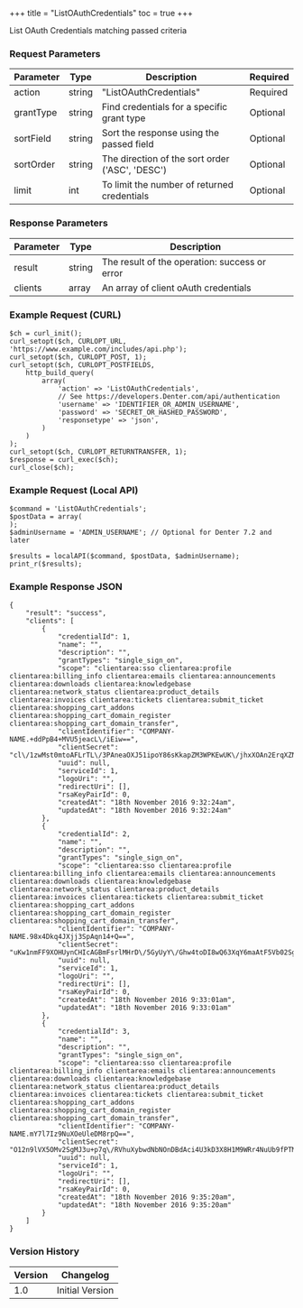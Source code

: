 +++
title = "ListOAuthCredentials"
toc = true
+++

List OAuth Credentials matching passed criteria

### Request Parameters

| Parameter | Type | Description | Required |
| --------- | ---- | ----------- | -------- |
| action | string | "ListOAuthCredentials" | Required |
| grantType | string | Find credentials for a specific grant type | Optional |
| sortField | string | Sort the response using the passed field | Optional |
| sortOrder | string | The direction of the sort order ('ASC', 'DESC') | Optional |
| limit | int | To limit the number of returned credentials | Optional |

### Response Parameters

| Parameter | Type | Description |
| --------- | ---- | ----------- |
| result | string | The result of the operation: success or error |
| clients | array | An array of client oAuth credentials |


### Example Request (CURL)

```
$ch = curl_init();
curl_setopt($ch, CURLOPT_URL, 'https://www.example.com/includes/api.php');
curl_setopt($ch, CURLOPT_POST, 1);
curl_setopt($ch, CURLOPT_POSTFIELDS,
    http_build_query(
        array(
            'action' => 'ListOAuthCredentials',
            // See https://developers.Denter.com/api/authentication
            'username' => 'IDENTIFIER_OR_ADMIN_USERNAME',
            'password' => 'SECRET_OR_HASHED_PASSWORD',
            'responsetype' => 'json',
        )
    )
);
curl_setopt($ch, CURLOPT_RETURNTRANSFER, 1);
$response = curl_exec($ch);
curl_close($ch);
```


### Example Request (Local API)

```
$command = 'ListOAuthCredentials';
$postData = array(
);
$adminUsername = 'ADMIN_USERNAME'; // Optional for Denter 7.2 and later

$results = localAPI($command, $postData, $adminUsername);
print_r($results);
```


### Example Response JSON

```
{
    "result": "success",
    "clients": [
        {
            "credentialId": 1,
            "name": "",
            "description": "",
            "grantTypes": "single_sign_on",
            "scope": "clientarea:sso clientarea:profile clientarea:billing_info clientarea:emails clientarea:announcements clientarea:downloads clientarea:knowledgebase clientarea:network_status clientarea:product_details clientarea:invoices clientarea:tickets clientarea:submit_ticket clientarea:shopping_cart_addons clientarea:shopping_cart_domain_register clientarea:shopping_cart_domain_transfer",
            "clientIdentifier": "COMPANY-NAME.+ddPpB4+MVU5jeacL\/iEiw==",
            "clientSecret": "cl\/1zwMst0mtoAFLrTL\/3PAneaOXJ51ipoY86sKkapZM3WPKEwUK\/jhxXOAn2ErqXZNTJFnv2isNyYE0fgjgqQ==",
            "uuid": null,
            "serviceId": 1,
            "logoUri": "",
            "redirectUri": [],
            "rsaKeyPairId": 0,
            "createdAt": "18th November 2016 9:32:24am",
            "updatedAt": "18th November 2016 9:32:24am"
        },
        {
            "credentialId": 2,
            "name": "",
            "description": "",
            "grantTypes": "single_sign_on",
            "scope": "clientarea:sso clientarea:profile clientarea:billing_info clientarea:emails clientarea:announcements clientarea:downloads clientarea:knowledgebase clientarea:network_status clientarea:product_details clientarea:invoices clientarea:tickets clientarea:submit_ticket clientarea:shopping_cart_addons clientarea:shopping_cart_domain_register clientarea:shopping_cart_domain_transfer",
            "clientIdentifier": "COMPANY-NAME.98x4Dkq4JXjj3SpAqn14+Q==",
            "clientSecret": "uKw1nmFF9XOHUynCHIcAGBmFsrlMHrD\/5GyUyY\/Ghw4toDI8wQ63XqY6maAtF5Vb02SgI6tqyNbd1BmPzPd9AQ==",
            "uuid": null,
            "serviceId": 1,
            "logoUri": "",
            "redirectUri": [],
            "rsaKeyPairId": 0,
            "createdAt": "18th November 2016 9:33:01am",
            "updatedAt": "18th November 2016 9:33:01am"
        },
        {
            "credentialId": 3,
            "name": "",
            "description": "",
            "grantTypes": "single_sign_on",
            "scope": "clientarea:sso clientarea:profile clientarea:billing_info clientarea:emails clientarea:announcements clientarea:downloads clientarea:knowledgebase clientarea:network_status clientarea:product_details clientarea:invoices clientarea:tickets clientarea:submit_ticket clientarea:shopping_cart_addons clientarea:shopping_cart_domain_register clientarea:shopping_cart_domain_transfer",
            "clientIdentifier": "COMPANY-NAME.mY7l7Iz9NuXOeUleDM8rpQ==",
            "clientSecret": "O12n9lVX5OMv2SgMJ3u+p7q\/RVhuXybwdNbNOnDBdAci4U3kD3X8H1M9WRr4NuUb9fPTMbD3ySxUan9qf8gsdQ==",
            "uuid": null,
            "serviceId": 1,
            "logoUri": "",
            "redirectUri": [],
            "rsaKeyPairId": 0,
            "createdAt": "18th November 2016 9:35:20am",
            "updatedAt": "18th November 2016 9:35:20am"
        }
    ]
}
```


### Version History

| Version | Changelog |
| ------- | --------- |
| 1.0 | Initial Version |
